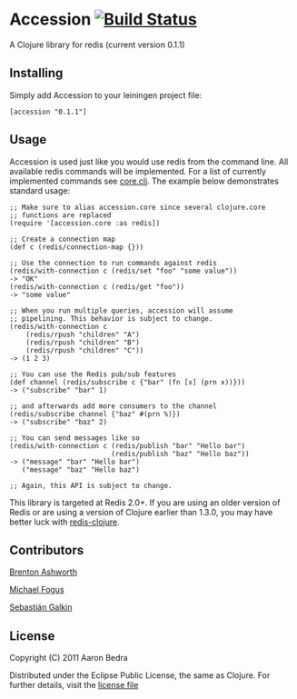 # Accession [![Build Status](https://secure.travis-ci.org/abedra/accession.png)](http://travis-ci.org/abedra/accession?branch=master)

A Clojure library for redis (current version 0.1.1)

## Installing

Simply add Accession to your leiningen project file:

    [accession "0.1.1"]

## Usage
   
Accession is used just like you would use redis from the command
line. All available redis commands will be implemented. For a list
of currently implemented commands see
[core.clj](https://github.com/abedra/accession/blob/master/src/accession/core.clj). The
example below demonstrates standard usage:

    ;; Make sure to alias accession.core since several clojure.core
    ;; functions are replaced
    (require '[accession.core :as redis])
     
    ;; Create a connection map
    (def c (redis/connection-map {}))
     
    ;; Use the connection to run commands against redis
    (redis/with-connection c (redis/set "foo" "some value"))
    -> "OK"
    (redis/with-connection c (redis/get "foo"))
    -> "some value"
     
    ;; When you run multiple queries, accession will assume
    ;; pipelining. This behavior is subject to change.
    (redis/with-connection c
        (redis/rpush "children" "A")
        (redis/rpush "children" "B")
        (redis/rpush "children" "C"))
    -> (1 2 3)
	
	;; You can use the Redis pub/sub features 
	(def channel (redis/subscribe c {"bar" (fn [x] (prn x))}))
	-> ("subscribe" "bar" 1)
	
	;; and afterwards add more consumers to the channel
	(redis/subscribe channel {"baz" #(prn %)})
	-> ("subscribe" "baz" 2)
	
	;; You can send messages like so
	(redis/with-connection c (redis/publish "bar" "Hello bar") 
	                         (redis/publish "baz" "Hello baz"))
	-> ("message" "bar" "Hello bar")
       ("message" "baz" "Hello baz")
	
	;; Again, this API is subject to change.

This library is targeted at Redis 2.0+. If you are using an older
version of Redis or are using a version of Clojure earlier than 1.3.0,
you may have better luck with
[redis-clojure](https://github.com/ragnard/redis-clojure).

## Contributors

[Brenton Ashworth](http://github.com/brentonashworth)

[Michael Fogus](http://github.com/fogus)

[Sebastián Galkin](https://github.com/paraseba)

## License

Copyright (C) 2011 Aaron Bedra

Distributed under the Eclipse Public License, the same as Clojure. For
further details, visit the [license
file](https://github.com/abedra/accession/blob/master/epl-v10.html)
